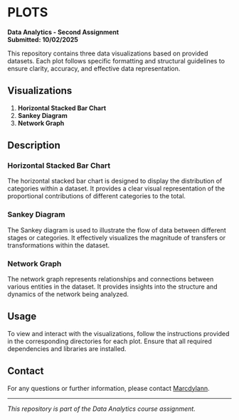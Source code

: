# PLOTS

**Data Analytics - Second Assignment**  
**Submitted: 10/02/2025**

This repository contains three data visualizations based on provided datasets. Each plot follows specific formatting and structural guidelines to ensure clarity, accuracy, and effective data representation.

## Visualizations

1. **Horizontal Stacked Bar Chart**
2. **Sankey Diagram**
3. **Network Graph**

## Description

### Horizontal Stacked Bar Chart
The horizontal stacked bar chart is designed to display the distribution of categories within a dataset. It provides a clear visual representation of the proportional contributions of different categories to the total.

### Sankey Diagram
The Sankey diagram is used to illustrate the flow of data between different stages or categories. It effectively visualizes the magnitude of transfers or transformations within the dataset.

### Network Graph
The network graph represents relationships and connections between various entities in the dataset. It provides insights into the structure and dynamics of the network being analyzed.

## Usage

To view and interact with the visualizations, follow the instructions provided in the corresponding directories for each plot. Ensure that all required dependencies and libraries are installed.

## Contact

For any questions or further information, please contact [Marcdylann](https://github.com/Marcdylann).

---

*This repository is part of the Data Analytics course assignment.*
